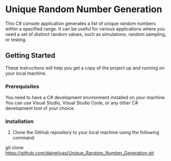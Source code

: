 # Unique Random Number Generation

This C# console application generates a list of unique random numbers within a specified range. It can be useful for various applications where you need a set of distinct random values, such as simulations, random sampling, or testing.

## Getting Started

These instructions will help you get a copy of the project up and running on your local machine.

### Prerequisites

You need to have a C# development environment installed on your machine. You can use Visual Studio, Visual Studio Code, or any other C# development tool of your choice.

### Installation

1. Clone the GitHub repository to your local machine using the following command:

git clone https://github.com/daineliyas/Unique_Random_Number_Generation.git


